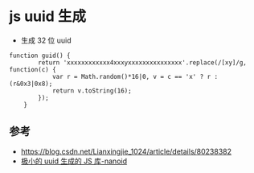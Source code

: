 #  js uuid 生成

- 生成 32 位 uuid

```
function guid() {
        return 'xxxxxxxxxxxx4xxxyxxxxxxxxxxxxxxx'.replace(/[xy]/g, function(c) {
            var r = Math.random()*16|0, v = c == 'x' ? r : (r&0x3|0x8);
            return v.toString(16);
        });
    }
```


## 参考
- https://blog.csdn.net/Lianxingjie_1024/article/details/80238382
- [极小的 uuid 生成的 JS 库-nanoid](https://github.com/ai/nanoid/)
